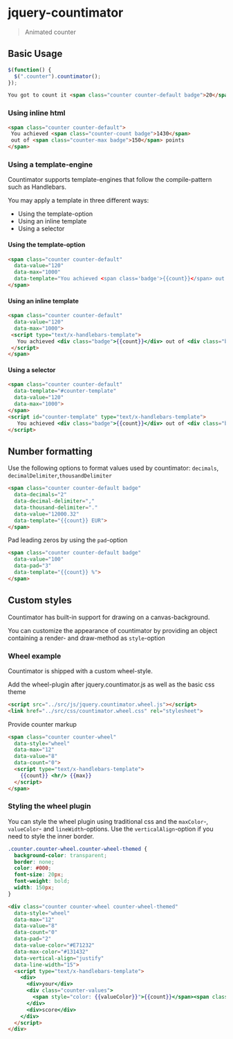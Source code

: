 jquery-countimator
==================

> Animated counter

Basic Usage
-----------

```js
$(function() {
  $(".counter").countimator();
});
```

```html
You got to count it <span class="counter counter-default badge">20</span> times
```

### Using inline html
```html
<span class="counter counter-default">
 You achieved <span class="counter-count badge">1430</span>
 out of <span class="counter-max badge">150</span> points
</span>
```

### Using a template-engine
Countimator supports template-engines that follow the compile-pattern such as Handlebars.

You may apply a template in three different ways:

* Using the template-option
* Using an inline template
* Using a selector

#### Using the template-option
```html
<span class="counter counter-default" 
  data-value="120" 
  data-max="1000" 
  data-template="You achieved <span class='badge'>{{count}}</span> out of <span class='badge'>{{max}}</span> points.">
</span>
```

#### Using an inline template
```html
<span class="counter counter-default" 
  data-value="120" 
  data-max="1000">
 <script type="text/x-handlebars-template">
   You achieved <div class="badge">{{count}}</div> out of <div class="badge">{{max}}</div> points.
 </script>
</span>
```

#### Using a selector
```html
<span class="counter counter-default" 
  data-template="#counter-template" 
  data-value="120" 
  data-max="1000">
</span>
<script id="counter-template" type="text/x-handlebars-template">
   You achieved <div class="badge">{{count}}</div> out of <div class="badge">{{max}}</div> points.
</script>
```

Number formatting
-----------------
Use the following options to format values used by countimator: `decimals`, `decimalDelimiter`,`thousandDelimiter`
```html
<span class="counter counter-default badge" 
  data-decimals="2" 
  data-decimal-delimiter="," 
  data-thousand-delimiter="." 
  data-value="12000.32" 
  data-template="{{count}} EUR">
</span>
```
Pad leading zeros by using the `pad`-option

```html
<span class="counter counter-default badge" 
  data-value="100" 
  data-pad="3" 
  data-template="{{count}} %">
</span>
```

Custom styles
-------------

Countimator has built-in support for drawing on a canvas-background.

You can customize the appearance of countimator by providing an object containing a render- and draw-method as `style`-option

### Wheel example

Countimator is shipped with a custom wheel-style.

Add the wheel-plugin after jquery.countimator.js as well as the basic css theme 
```html
<script src="../src/js/jquery.countimator.wheel.js"></script>
<link href="../src/css/countimator.wheel.css" rel="stylesheet">
```
Provide counter markup 
```html
<span class="counter counter-wheel" 
  data-style="wheel" 
  data-max="12" 
  data-value="8" 
  data-count="0">
  <script type="text/x-handlebars-template">
    {{count}} <hr/> {{max}}
  </script>
</span>
```

### Styling the wheel plugin
You can style the wheel plugin using traditional css and the `maxColor`-, `valueColor`- and `lineWidth`-options. 
Use the `verticalAlign`-option if you need to style the inner border.
           

```css
.counter.counter-wheel.counter-wheel-themed {
  background-color: transparent;
  border: none;
  color: #000;
  font-size: 20px;
  font-weight: bold;
  width: 150px;
}
```

```html
<div class="counter counter-wheel counter-wheel-themed" 
  data-style="wheel" 
  data-max="12" 
  data-value="8" 
  data-count="0" 
  data-pad="2" 
  data-value-color="#E71232" 
  data-max-color="#131432" 
  data-vertical-align="justify" 
  data-line-width="15">
  <script type="text/x-handlebars-template">
    <div>
      <div>your</div>
      <div class="counter-values">
        <span style="color: {{valueColor}}">{{count}}</span><span class="counter-separator">/</span><span style="color: {{maxColor}}">{{max}}</span>
      </div>
      <div>score</div>
    </div>
  </script>
</div>
```

